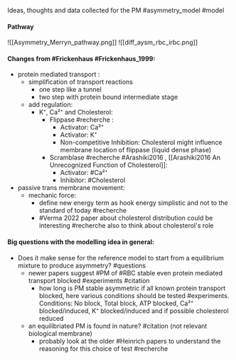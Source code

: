 Ideas, thoughts and data collected for the PM #asymmetry_model #model

#### Pathway
![[Asymmetry_Merryn_pathway.png]]
![[diff_aysm_rbc_irbc.png]]
#### Changes from #Frickenhaus #Frickenhaus_1999:
- protein mediated transport :
	- simplification of transport reactions
		- one step like a tunnel
		- two step with protein bound intermediate stage
	- add regulation:
		- K⁺, Ca²⁺ and Cholesterol:
			- Flippase #recherche :
				- Activator: Ca²⁺
				- Activator:  K⁺
				- Non-competitive Inhibition: Cholesterol might influence membrane location of flippase (liquid dense phase)
			- Scramblase #recherche #Arashiki2016 , [[Arashiki2016 An Unrecognized Function of Cholesterol]]:
				- Activator: #Ca²⁺
				- Inhibitor: #Cholesterol
- passive trans membrane movement:
	- mechanic force: 
		- define new energy term as hook energy simplistic and not to the standard of today #recherche 
		- #Verma 2022 paper about cholesterol distribution could be interesting #recherche also to think about cholesterol's role 

#### Big questions with the modelling idea in general:
- Does it make sense for the reference model to start from a equilibrium mixture to produce asymmetry? #questions
	- newer papers suggest #PM of #RBC stable even protein mediated transport blocked #experiments #citation 
		- how long is PM stable asymmetric if all known protein transport blocked, here various conditions should be tested #experiments. Conditions: No block, Total block, ATP blocked, Ca²⁺ blocked/induced, K⁺ blocked/induced and if possible cholesterol reduced
	- an equilibriated PM is found in nature? #citation (not relevant biological membrane) 
		- probably look at the older #Heinrich papers to understand the reasoning for this choice of test #recherche 